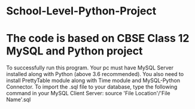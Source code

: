 # School-Level-Python-Project
# The code is based on CBSE Class 12 MySQL and Python project
To successfully run this program. Your pc must have MySQL Server installed along with Python (above 3.6 recommended). You also need to install PrettyTable module along with Time module and MySQL-Python Connector.
To import the .sql file to your database, type the following command in your MySQL Client Server: source 'File Location'/'File Name'.sql
